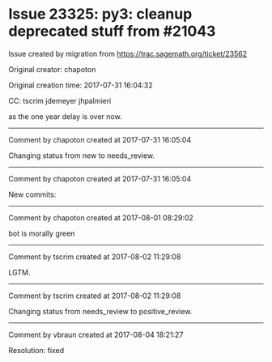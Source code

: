 # Issue 23325: py3: cleanup deprecated stuff from #21043

Issue created by migration from https://trac.sagemath.org/ticket/23562

Original creator: chapoton

Original creation time: 2017-07-31 16:04:32

CC:  tscrim jdemeyer jhpalmieri

as the one year delay is over now.


---

Comment by chapoton created at 2017-07-31 16:05:04

Changing status from new to needs_review.


---

Comment by chapoton created at 2017-07-31 16:05:04

New commits:


---

Comment by chapoton created at 2017-08-01 08:29:02

bot is morally green


---

Comment by tscrim created at 2017-08-02 11:29:08

LGTM.


---

Comment by tscrim created at 2017-08-02 11:29:08

Changing status from needs_review to positive_review.


---

Comment by vbraun created at 2017-08-04 18:21:27

Resolution: fixed
